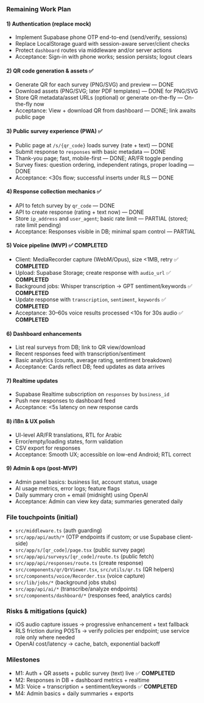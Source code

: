 ### Remaining Work Plan

#### 1) Authentication (replace mock)
- Implement Supabase phone OTP end-to-end (send/verify, sessions)
- Replace LocalStorage guard with session-aware server/client checks
- Protect `dashboard` routes via middleware and/or server actions
- Acceptance: Sign-in with phone works; session persists; logout clears

#### 2) QR code generation & assets ✅
- Generate QR for each survey (PNG/SVG) and preview — DONE
- Download assets (PNG/SVG; later PDF templates) — DONE for PNG/SVG
- Store QR metadata/asset URLs (optional) or generate on-the-fly — On-the-fly now
- Acceptance: View + download QR from dashboard — DONE; link awaits public page

#### 3) Public survey experience (PWA) ✅
- Public page at `/s/{qr_code}` loads survey (rate + text) — DONE
- Submit response to `responses` with basic metadata — DONE
- Thank-you page; fast, mobile-first — DONE; AR/FR toggle pending
- Survey fixes: question ordering, independent ratings, proper loading — DONE
- Acceptance: <30s flow; successful inserts under RLS — DONE

#### 4) Response collection mechanics ✅
- API to fetch survey by `qr_code` — DONE
- API to create response (rating + text now) — DONE
- Store `ip_address` and `user_agent`; basic rate limit — PARTIAL (stored; rate limit pending)
- Acceptance: Responses visible in DB; minimal spam control — PARTIAL

#### 5) Voice pipeline (MVP) ✅ **COMPLETED**
- Client: MediaRecorder capture (WebM/Opus), size <1MB, retry ✅ **COMPLETED**
- Upload: Supabase Storage; create response with `audio_url` ✅ **COMPLETED**
- Background jobs: Whisper transcription → GPT sentiment/keywords ✅ **COMPLETED**
- Update response with `transcription`, `sentiment`, `keywords` ✅ **COMPLETED**
- Acceptance: 30–60s voice results processed <10s for 30s audio ✅ **COMPLETED**

#### 6) Dashboard enhancements
- List real surveys from DB; link to QR view/download
- Recent responses feed with transcription/sentiment
- Basic analytics (counts, average rating, sentiment breakdown)
- Acceptance: Cards reflect DB; feed updates as data arrives

#### 7) Realtime updates
- Supabase Realtime subscription on `responses` by `business_id`
- Push new responses to dashboard feed
- Acceptance: <5s latency on new response cards

#### 8) i18n & UX polish
- UI-level AR/FR translations, RTL for Arabic
- Error/empty/loading states, form validation
- CSV export for responses
- Acceptance: Smooth UX; accessible on low-end Android; RTL correct

#### 9) Admin & ops (post-MVP)
- Admin panel basics: business list, account status, usage
- AI usage metrics, error logs; feature flags
- Daily summary cron + email (midnight) using OpenAI
- Acceptance: Admin can view key data; summaries generated daily

### File touchpoints (initial)
- `src/middleware.ts` (auth guarding)
- `src/app/api/auth/*` (OTP endpoints if custom; or use Supabase client-side)
- `src/app/s/[qr_code]/page.tsx` (public survey page)
- `src/app/api/surveys/[qr_code]/route.ts` (public fetch)
- `src/app/api/responses/route.ts` (create response)
- `src/components/qr/QrViewer.tsx`, `src/utils/qr.ts` (QR helpers)
- `src/components/voice/Recorder.tsx` (voice capture)
- `src/lib/jobs/*` (background jobs stubs)
- `src/app/api/ai/*` (transcribe/analyze endpoints)
- `src/components/dashboard/*` (responses feed, analytics cards)

### Risks & mitigations (quick)
- iOS audio capture issues → progressive enhancement + text fallback
- RLS friction during POSTs → verify policies per endpoint; use service role only where needed
- OpenAI cost/latency → cache, batch, exponential backoff

### Milestones
- M1: Auth + QR assets + public survey (text) live ✅ **COMPLETED**
- M2: Responses in DB + dashboard metrics + realtime
- M3: Voice + transcription + sentiment/keywords ✅ **COMPLETED**
- M4: Admin basics + daily summaries + exports

